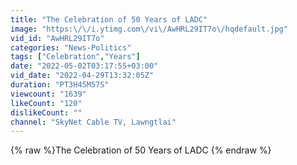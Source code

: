 ```yaml
---
title: "The Celebration of 50 Years of LADC"
image: "https:\/\/i.ytimg.com\/vi\/AwHRL29IT7o\/hqdefault.jpg"
vid_id: "AwHRL29IT7o"
categories: "News-Politics"
tags: ["Celebration","Years"]
date: "2022-05-02T03:17:55+03:00"
vid_date: "2022-04-29T13:32:05Z"
duration: "PT3H45M57S"
viewcount: "1639"
likeCount: "120"
dislikeCount: ""
channel: "SkyNet Cable TV, Lawngtlai"
---
```

{% raw %}The Celebration of 50 Years of LADC {% endraw %}
